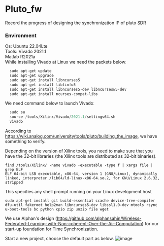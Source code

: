 # Pluto_fw
Record the progress of designing the synchronization IP of pluto SDR

### Environment
Os: Ubuntu 22.04Lte <br>
Tools: Vivado 2021.1 <br>
       Matlab R2021a <br>
While installing Vivado at Linux we need the packets below:
``` python
  sudo apt-get update
  sudo apt-get upgrade
  sudo apt-get install libncurses5
  sudo apt-get install libtinfo5
  sudo apt-get install libncurses5-dev libncursesw5-dev
  sudo apt-get install ncurses-compat-libs
```
We need command below to launch Vivado:
``` python
  sudo su
  source /tools/Xilinx/Vivado/2021.1/settings64.sh
  vivado

```
According to https://wiki.analog.com/university/tools/pluto/building_the_image, we have something to verify.

Depending on the version of Xilinx tools, you need to make sure that you have the 32-bit libraries (the Xilinx tools are distributed as 32-bit binaries).
```
find /tools/Xilinx/ -name vivado -executable -type f | xargs file | grep ELF
ELF 64-bit LSB executable, x86-64, version 1 (GNU/Linux), dynamically linked, interpreter /lib64/ld-linux-x86-64.so.2, for GNU/Linux 2.6.32, stripped

```
This specifies any shell prompt running on your Linux development host

```
sudo apt-get install git build-essential ccache device-tree-compiler dfu-util fakeroot help2man libncurses5-dev libssl1.0-dev mtools rsync u-boot-tools bc python cpio zip unzip file wget

```
We use Alphan's design (https://github.com/alphansahin/Wireless-Federated-Learning-with-Non-coherent-Over-the-Air-Computation) for our start-up foundation for Time Synchronization.

Start a new project, choose the default part as below.
![image](https://github.com/ZhihanX/Pluto_fw/assets/114545801/e61685c8-5f09-42af-8eec-e20b9086c391)

